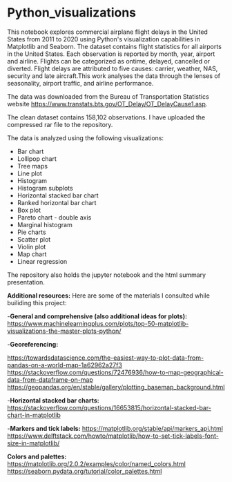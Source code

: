 # Python_visualizations

This notebook explores commercial airplane flight delays in the United States from 2011 to 2020 using Python's visualization capabilities in Matplotlib and Seaborn. The dataset contains flight statistics for all airports in the United States. Each observation is reported by month, year, airport and airline. Flights can be categorized as ontime, delayed, cancelled or diverted. Flight delays are attributed to five causes: carrier, weather, NAS, security and late aircraft.This work analyses the data through the lenses of seasonality, airport traffic, and airline performance.

The data was downloaded from the Bureau of Transportation Statistics website https://www.transtats.bts.gov/OT_Delay/OT_DelayCause1.asp. 

The clean dataset contains 158,102 observations. I have uploaded the compressed rar file to the repository. 

The data is analyzed using the following visualizations: 

- Bar chart
- Lollipop chart
- Tree maps 
- Line plot
- Histogram
- Histogram subplots
- Horizontal stacked bar chart
- Ranked horizontal bar chart
- Box plot
- Pareto chart - double axis
- Marginal histogram 
- Pie charts
- Scatter plot
- Violin plot
- Map chart
- Linear regression

The repository also holds the jupyter notebook and the html summary presentation. 

**Additional resources:** 
Here are some of the materials I consulted while builiding this project:

-**General and comprehensive (also additional ideas for plots):**  
https://www.machinelearningplus.com/plots/top-50-matplotlib-visualizations-the-master-plots-python/

-**Georeferencing:** 

https://towardsdatascience.com/the-easiest-way-to-plot-data-from-pandas-on-a-world-map-1a62962a27f3
https://stackoverflow.com/questions/72476936/how-to-map-geographical-data-from-dataframe-on-map
https://geopandas.org/en/stable/gallery/plotting_basemap_background.html

-**Horizontal stacked bar charts:**  
https://stackoverflow.com/questions/16653815/horizontal-stacked-bar-chart-in-matplotlib

-**Markers and tick labels:**
https://matplotlib.org/stable/api/markers_api.html
https://www.delftstack.com/howto/matplotlib/how-to-set-tick-labels-font-size-in-matplotlib/

**Colors and palettes:**
https://matplotlib.org/2.0.2/examples/color/named_colors.html
https://seaborn.pydata.org/tutorial/color_palettes.html


